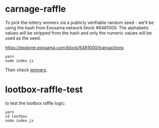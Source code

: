 # carnage-raffle

To pick the lottery winners via a publicly verifiable random seed - we’ll be using the hash from Exosama network block #6481000. The alphabetic values will be stripped from the hash and only the numeric values will be used as the seed.

https://explorer.exosama.com/block/6481000/transactions

```
yarn
node index.js
```

Then check [winners](./winners.json).

# lootbox-raffle-test

to test the lootbox raffle logic:

```
yarn
cd lootbox
node index.js

```
